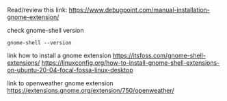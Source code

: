 
Read/review this link:
<https://www.debugpoint.com/manual-installation-gnome-extension/>

check gnome-shell version
```
gnome-shell --version
```

link how to install a gnome extension
<https://itsfoss.com/gnome-shell-extensions/>
<https://linuxconfig.org/how-to-install-gnome-shell-extensions-on-ubuntu-20-04-focal-fossa-linux-desktop>

link to openweather gnome extension
<https://extensions.gnome.org/extension/750/openweather/>
